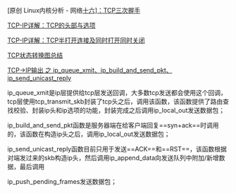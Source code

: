 [原创                   Linux内核分析 - 网络[十六\]：TCP三次握手                       ](https://blog.csdn.net/qy532846454/article/details/7882819)

[TCP-IP详解：TCP的头部与选项](https://blog.csdn.net/wdscq1234/article/details/52423272)

[TCP-IP详解：TCP半打开连接及同时打开同时关闭](https://blog.csdn.net/wdscq1234/article/details/52422657)

[TCP状态转换图总结](https://zhuanlan.zhihu.com/p/78540103)



[TCP->IP输出 之 ip_queue_xmit、ip_build_and_send_pkt、ip_send_unicast_reply](https://www.cnblogs.com/wanpengcoder/p/11755349.html)

ip_queue_xmit是ip层提供给tcp层发送回调，大多数tcp发送都会使用这个回调，tcp层使用tcp_transmit_skb封装了tcp头之后，调用该函数，该函数提供了路由查找校验、封装ip头和ip选项的功能，封装完成之后调用ip_local_out发送数据包；

ip_build_and_send_pkt函数是服务器端在给客户端回复==syn+ack==时调用的，该函数在构造ip头之后，调用ip_local_out发送数据包；

ip_send_unicast_reply函数目前只用于发送==ACK==和==RST==，该函数根据对端发过来的skb构造ip头，然后调用ip_append_data向发送队列中附加/新增数据，最后调用

ip_push_pending_frames发送数据包；

```c

```

